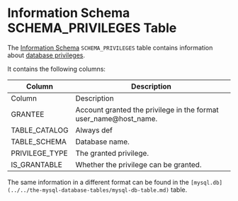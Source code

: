 
# Information Schema SCHEMA_PRIVILEGES Table

The [Information Schema](../README.md) `SCHEMA_PRIVILEGES` table contains information about [database privileges](../../../../account-management-sql-commands/grant.md#database-privileges).


It contains the following columns:



| Column | Description |
| --- | --- |
| Column | Description |
| GRANTEE | Account granted the privilege in the format user_name@host_name. |
| TABLE_CATALOG | Always def |
| TABLE_SCHEMA | Database name. |
| PRIVILEGE_TYPE | The granted privilege. |
| IS_GRANTABLE | Whether the privilege can be granted. |



The same information in a different format can be found in the `[mysql.db](../../the-mysql-database-tables/mysql-db-table.md)` table.

